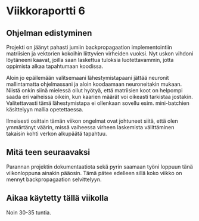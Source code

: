# Viikkoraportti 6

## Ohjelman edistyminen

Projekti on jäänyt pahasti jumiin backpropagaation implementointiin matriisien ja vektorien kokoihin liittyvien virheiden vuoksi. Nyt uskon vihdoni löytäneeni kaavat, joilla saan laskettua tuloksia luotettavammin, jotta oppimista alkaa tapahtumaan koodissa.

Aloin jo epäilemään valitsemaani lähestymistapaani jättää neuronit mallintamatta ohjelmassani ja aloin koodaamaan neuroneitakin mukaan. Niistä onkin siinä mielessä ollut hyötyä, että matriisien koot on helpompi saada eri vaiheissa oikein, kun kaarien määrät voi oikeasti tarkistaa jostakin. Valitettavasti tämä lähestymistapa ei ollenkaan sovellu esim. mini-batchien käsittelyyn mallia opetettaessa.

Ilmeisesti osittain tämän viikon ongelmat ovat johtuneet siitä, että olen ymmärtänyt väärin, missä vaiheessa virheen laskemista välittäminen takaisin kohti verkon alkupäätä tapahtuu.

## Mitä teen seuraavaksi

Parannan projektin dokumentaatiota sekä pyrin saamaan työni loppuun tänä viikonloppuna ainakin pääosin. Tämä pätee edelleen sillä koko viikko on mennyt backpropagaation selvittelyyn.

## Aikaa käytetty tällä viikolla

Noin 30-35 tuntia.